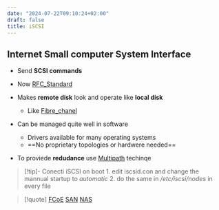 ```yaml
---
date: "2024-07-22T09:10:24+02:00"
draft: false
title: iSCSI
---
```


## Internet Small computer System Interface

-   Send **SCSI commands**

-   Now [RFC_Standard](/RFC_Standard)

-   Makes **remote disk** look and operate like **local disk**

    -   Like [Fibre_chanel](/Fibre_chanel)

-   Can be managed quite well in software

    -   Drivers available for many operating systems
    -   ==No proprietary topologies or hardwere needed==

-   To proviede **redudance** use [Multipath](/Multipath)
    techinqe

> \[!tip\]- Conecti iSCSI on boot 1. edit iscsid.con and change the
> mannual startup to *automatic* 2. do the same in */etc/iscsi/nodes* in
> every file

> \[!quote\] [FCoE](/FCoE)
> [SAN](/Network/Data/SAN)
> [NAS](/Network/Data/NAS)
